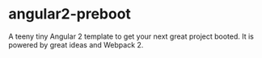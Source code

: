 # angular2-preboot
A teeny tiny Angular 2 template to get your next great project booted. It is powered by great ideas and Webpack 2.
